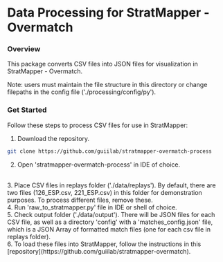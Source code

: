 # Data Processing for StratMapper - Overmatch

### Overview
This package converts CSV files into JSON files for visualization in StratMapper - Overmatch.

Note: users must maintain the file structure in this directory or change filepaths in the config file ('./processing/config/py').

### Get Started
Follow these steps to process CSV files for use in StratMapper:

1. Download the repository.
```sh
git clone https://github.com/guiilab/stratmapper-overmatch-process
```
2. Open 'stratmapper-overmatch-process' in IDE of choice.
<br/>
3. Place CSV files in replays folder ('./data/replays'). By default, there are two files (126_ESP.csv, 221_ESP.csv) in this folder for demonstration purposes. To process different files, remove these.
<br/>
4. Run 'raw_to_stratmapper.py' file in IDE or shell of choice.
<br/>
5. Check output folder ('./data/output'). There will be JSON files for each CSV file, as well as a directory 'config' with a 'matches_config.json' file, which is a JSON Array of formatted match files (one for each csv file in replays folder).
<br/>
6. To load these files into StratMapper, follow the instructions in this [repository](https://github.com/guiilab/stratmapper-overmatch).